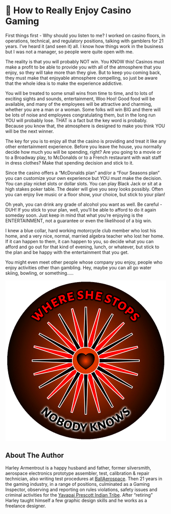 # 🎲 How to Really Enjoy Casino Gaming

First things first - Why should you listen to me? I worked on casino floors, in
operations, technical, and regulatory positions, talking with gamblers for 21
years. I’ve heard it (and seen it) all. I know how things work in the business
but I was not a manager, so people were quite open with me.

The reality is that you will probably NOT win. You KNOW this! Casinos must make
a profit to be able to provide you with all of the atmosphere that you enjoy, so
they will take more than they give. But to keep you coming back, they must make
that enjoyable atmosphere compelling, so just be aware that the whole idea is to
make the experience addictive.

You will be treated to some small wins from time to time, and to lots of
exciting sights and sounds, entertainment, Woo Hoo! Good food will be available,
and many of the employees will be attractive and charming, whether you are a man
or a woman. Some folks will win BIG and there will be lots of noise and
employees congratulating them, but in the long run YOU will probably lose. THAT
is a fact but the key word is probably. Because you know that, the atmosphere is
designed to make you think YOU will be the next winner.

The key for you is to enjoy all that the casino is providing and treat it like
any other entertainment experience. Before you leave the house, you normally
decide how much you will be spending, right? Are you going to a movie or to a
Broadway play, to McDonalds or to a French restaurant with wait staff in dress
clothes? Make that spending decision and stick to it.

Since the casino offers a “McDonalds plan” and/or a “Four Seasons plan” you can
customize your own experience but YOU must make the decision. You can play
nickel slots or dollar slots. You can play Black Jack or sit at a high stakes
poker table. The dealer will give you sexy looks possibly. Often you can enjoy
live music or a floor show, your choice, but stick to your plan!

Oh yeah, you can drink any grade of alcohol you want as well. Be careful - DUH!
If you stick to your plan, well, you’ll be able to afford to do it again someday
soon. Just keep in mind that what you’re enjoying is the ENTERTAINMENT, not a
guarantee or even the likelihood of a big win.

I knew a blue collar, hard working motorcycle club member who lost his home, and
a very nice, normal, married algebra teacher who lost her home. If it can happen
to them, it can happen to you, so decide what you can afford and go out for that
kind of evening, lunch, or whatever, but stick to the plan and be happy with the
entertainment that you get.

You might even meet other people whose company you enjoy, people who enjoy
activities other than gambling. Hey, maybe you can all go water skiing, bowling,
or something…..

![casino_logo](_static/images/Casino_Gaming_Logo0.png)

## About The Author

Harley Armentrout is a happy husband and father, former silversmith, aerospace
electronics prototype assembler, test, calibration & repair technician, also
writing test procedures at [BallAerospace](https://www.ball.com/aerospace). Then
21 years in the gaming industry, in a range of positions, culminated as a Gaming
Inspector, observing and reporting on rules violations, safety issues and
criminal activities for the
[Yavapai Prescott Indian Tribe](https://buckyscasino.com/). After “retiring”
Harley taught himself a few graphic design skills and he works as a freelance
designer.
